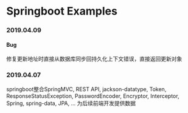 # Springboot Examples 
### 2019.04.09  
#### Bug
修复更新地址时直接从数据库同步回持久化上下文错误，直接返回更新对象       
  
### 2019.04.07    
springboot整合SpringMVC, REST API, jackson-datatype, Token, ResponseStatusException, PasswordEncoder, 
Encryptor, Interceptor, Spring, spring-data, JPA, ... 
为后续前端开发提供数据     
